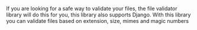 If you are looking for a safe way to validate your files, the file validator library will do this for you, this library also supports Django. With this library you can validate files based on extension, size, mimes and magic numbers
